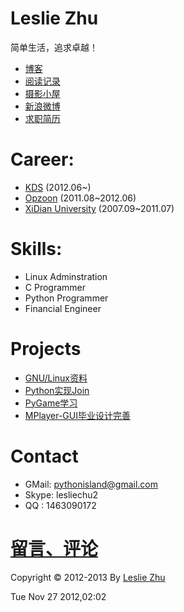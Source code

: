 Leslie Zhu
========

简单生活，追求卓越！


* [博客](https://github.com/LeslieZhu/Leslie/tree/master/Blog)
* [阅读记录](https://github.com/LeslieZhu/Leslie/tree/master/Reading)
* [摄影小屋](http://lesliechu.pp.163.com/)
* [新浪微博](http://weibo.com/zhubuntu)
* [求职简历](https://github.com/LeslieZhu/Leslie/tree/master/Resume)



Career:
=======


* [KDS](http://www.knowledgedecisionservices.com/kds/home/home.jsp "KDS") (2012.06~)
* [Opzoon](http://www.opzoon.com/ "Opzoon") (2011.08~2012.06)  
* [XiDian University](http://www.xidian.edu.cn/ "XiDian") (2007.09~2011.07)




Skills:
=======

* Linux Adminstration
* C Programmer
* Python Programmer
* Financial Engineer

Projects
=========

* [GNU/Linux资料](https://github.com/LeslieZhu/Leslie/tree/master/GNU-Linux)
* [Python实现Join](https://github.com/LeslieZhu/Leslie/tree/master/PyJoin)
* [PyGame学习](https://github.com/LeslieZhu/Leslie/tree/master/PyGameNote)
* [MPlayer-GUI毕业设计完善](https://github.com/LeslieZhu/Leslie/tree/master/MPlayer-GUI)


Contact
=======

* GMail: pythonisland@gmail.com
* Skype: lesliechu2
* QQ   : 1463090172


[留言、评论](https://github.com/LeslieZhu/Leslie/tree/master/Comment)
============


Copyright © 2012-2013 By [Leslie Zhu](http://lesliezhu.github.com/Leslie/)

Tue Nov 27 2012,02:02



